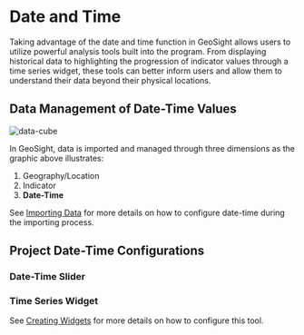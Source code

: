 # Date and Time
Taking advantage of the date and time function in GeoSight allows users to utilize powerful analysis tools built into the program. From displaying historical data to highlighting the progression of indicator values through a time series widget, these tools can better inform users and allow them to understand their data beyond their physical locations.

## Data Management of Date-Time Values
![data-cube](https://github.com/user-attachments/assets/b234e1f2-d434-4e63-a99a-fe94ef1e11e1)

In GeoSight, data is imported and managed through three dimensions as the graphic above illustrates:

1. Geography/Location
2. Indicator
3. **Date-Time**



See [Importing Data](https://unicef-drp.github.io/GeoSight-OS-Documentation/user/guide/importing_data/#long-format) for more details on how to configure date-time during the importing process.

## Project Date-Time Configurations

### Date-Time Slider

### Time Series Widget


See [Creating Widgets](https://unicef-drp.github.io/GeoSight-OS-Documentation/user/guide/widgets-and-filters/#creating-time-series-widgets) for more details on how to configure this tool.
